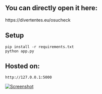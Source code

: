 <h2>
You can directly open it here:</h2>
https://divertentes.eu/osucheck
<h2>
Setup</h2>

<div class="snippet-clipboard-content dependencies position-relative overflow-auto">
<pre class="dependencies">
<code>pip install -r requirements.txt
python app.py</code>
</pre>

<h2>
Hosted on:</h2>
<div class="snippet-clipboard-content link position-relative overflow-auto">
<pre class="link">
<code>http://127.0.0.1:5000</code>
</pre>
  
<a href="https://divertentes.eu/osucheck" target="_blank"><img src="https://i.ibb.co/DCncNvf/Screenshot-2023-09-25-164848.png" alt="Screenshot"></a>
